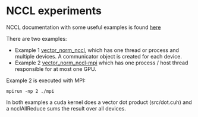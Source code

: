 # NCCL experiments

NCCL documentation with some useful examples is found [here](https://docs.nvidia.com/deeplearning/nccl/user-guide/docs/examples.html)

There are two examples:
- Example 1 [vector_norm_nccl](src/vector_norm_nccl.cu), which has one thread or process and multiple devices. A communicator object is created for each device. 
- Example 2 [vector_norm_nccl-mpi](src/vector_norm_nccl-mpi.cu) which has one process / host thread responsible for at most one GPU. 

Example 2 is executed with MPI:

``` 
mpirun -np 2 ./mpi
```

In both examples a cuda kernel does a vector dot product (src/dot.cuh) and a ncclAllReduce sums the result over all devices. 

